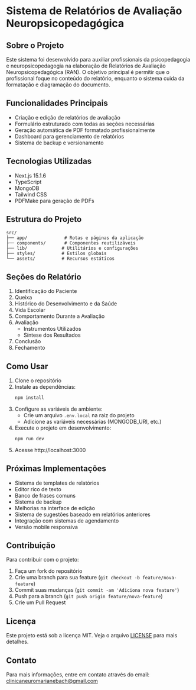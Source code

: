 # Sistema de Relatórios de Avaliação Neuropsicopedagógica

## Sobre o Projeto
Este sistema foi desenvolvido para auxiliar profissionais da psicopedagogia e neuropsicopedagogia na elaboração de Relatórios de Avaliação Neuropsicopedagógica (RAN). O objetivo principal é permitir que o profissional foque no conteúdo do relatório, enquanto o sistema cuida da formatação e diagramação do documento.

## Funcionalidades Principais
- Criação e edição de relatórios de avaliação
- Formulário estruturado com todas as seções necessárias
- Geração automática de PDF formatado profissionalmente
- Dashboard para gerenciamento de relatórios
- Sistema de backup e versionamento

## Tecnologias Utilizadas
- Next.js 15.1.6
- TypeScript
- MongoDB
- Tailwind CSS
- PDFMake para geração de PDFs

## Estrutura do Projeto
```
src/
├── app/              # Rotas e páginas da aplicação
├── components/       # Componentes reutilizáveis
├── lib/             # Utilitários e configurações
├── styles/          # Estilos globais
└── assets/          # Recursos estáticos
```

## Seções do Relatório
1. Identificação do Paciente
2. Queixa
3. Histórico do Desenvolvimento e da Saúde
4. Vida Escolar
5. Comportamento Durante a Avaliação
6. Avaliação
   - Instrumentos Utilizados
   - Síntese dos Resultados
7. Conclusão
8. Fechamento

## Como Usar
1. Clone o repositório
2. Instale as dependências:
   ```bash
   npm install
   ```
3. Configure as variáveis de ambiente:
   - Crie um arquivo `.env.local` na raiz do projeto
   - Adicione as variáveis necessárias (MONGODB_URI, etc.)
4. Execute o projeto em desenvolvimento:
   ```bash
   npm run dev
   ```
5. Acesse http://localhost:3000

## Próximas Implementações
- Sistema de templates de relatórios
- Editor rico de texto
- Banco de frases comuns
- Sistema de backup
- Melhorias na interface de edição
- Sistema de sugestões baseado em relatórios anteriores
- Integração com sistemas de agendamento
- Versão mobile responsiva

## Contribuição
Para contribuir com o projeto:
1. Faça um fork do repositório
2. Crie uma branch para sua feature (`git checkout -b feature/nova-feature`)
3. Commit suas mudanças (`git commit -am 'Adiciona nova feature'`)
4. Push para a branch (`git push origin feature/nova-feature`)
5. Crie um Pull Request

## Licença
Este projeto está sob a licença MIT. Veja o arquivo [LICENSE](LICENSE) para mais detalhes.

## Contato
Para mais informações, entre em contato através do email: clinicaneuromarianebach@gmail.com
